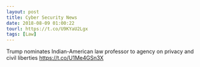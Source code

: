 ```yaml
---
layout: post
title: Cyber Security News
date: 2018-08-09 01:00:22
tourl: https://t.co/U9KYaU2Lgx
tags: [Law]
---
```

Trump nominates Indian-American law professor to agency on privacy and civil liberties https://t.co/U1Me4GSn3X